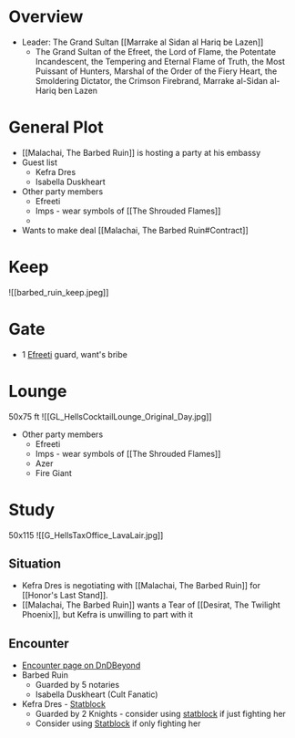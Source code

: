 # Overview

* Leader: The Grand Sultan [[Marrake al Sidan al Hariq be Lazen]]
	- The Grand Sultan of the Efreet, the Lord of Flame, the Potentate Incandescent, the Tempering and Eternal Flame of Truth, the Most Puissant of Hunters, Marshal of the Order of the Fiery Heart, the Smoldering Dictator, the Crimson Firebrand, Marrake al-Sidan al-Hariq ben Lazen

# General Plot

* [[Malachai, The Barbed Ruin]] is hosting a party at his embassy
* Guest list
	* Kefra Dres
	* Isabella Duskheart
* Other party members
	* Efreeti
	* Imps - wear symbols of [[The Shrouded Flames]]
	* 
* Wants to make deal [[Malachai, The Barbed Ruin#Contract]]

# Keep

![[barbed_ruin_keep.jpeg]]

# Gate

* 1 [Efreeti](https://www.dndbeyond.com/monsters/16854-efreeti) guard, want's bribe

# Lounge

50x75 ft
![[GL_HellsCocktailLounge_Original_Day.jpg]]

* Other party members
	* Efreeti
	* Imps - wear symbols of [[The Shrouded Flames]]
	* Azer
	* Fire Giant

# Study


50x115
![[G_HellsTaxOffice_LavaLair.jpg]]

## Situation

* Kefra Dres is negotiating with [[Malachai, The Barbed Ruin]] for [[Honor's Last Stand]].
* [[Malachai, The Barbed Ruin]] wants a Tear of [[Desirat, The Twilight Phoenix]], but Kefra is unwilling to part with it

## Encounter


* [Encounter page on DnDBeyond](https://www.dndbeyond.com/encounters/afd3ef71-ab30-4277-98a2-4562eba3fa25)
* Barbed Ruin
	* Guarded by 5 notaries
	* Isabella Duskheart (Cult Fanatic)
* Kefra Dres - [Statblock](https://www.dndbeyond.com/monsters/4485775-argan-rael)
	* Guarded by 2 Knights - consider using [statblock](https://www.dndbeyond.com/monsters/4485983-radlee-thugram) if just fighting her
	* Consider using [Statblock](https://www.dndbeyond.com/monsters/4485775-argan-rael) if only fighting her